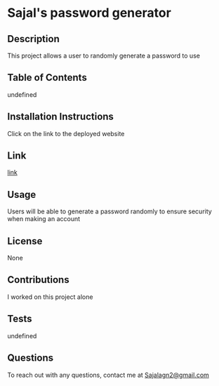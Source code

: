 
# Sajal's password generator
## Description
This project allows a user to randomly generate a password to use
## Table of Contents
undefined
## Installation Instructions
Click on the link to the deployed website
## Link
[link](https://sajalagn123.github.io/hw3-js-passwordgen-sajal/)
## Usage
Users will be able to generate a password randomly to ensure security when making an account
## License
None
## Contributions
I worked on this project alone
## Tests
undefined
## Questions
To reach out with any questions, contact me at Sajalagn2@gmail.com
            